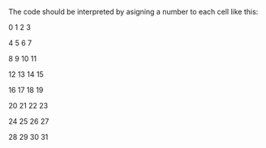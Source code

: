 The code should be interpreted by asigning a number to each cell like this:

0 1 2 3 

4 5 6 7

8 9 10 11

12 13 14 15

16 17 18 19

20 21 22 23

24 25 26 27

28 29 30 31
